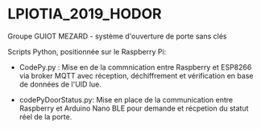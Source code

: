 # LPIOTIA_2019_HODOR
Groupe GUIOT MEZARD - système d'ouverture de porte sans clés

Scripts Python, positionnée sur le Raspberry Pi:

-	CodePy.py :
	Mise en de la commnication entre Raspberry et ESP8266 via broker MQTT avec réception, déchiffrement et vérification en base de données de l'UID lue.

-	codePyDoorStatus.py:
	Mise en place de la communication entre Raspberry et Arduino Nano BLE pour demande et récpetion du statut réel de la porte.